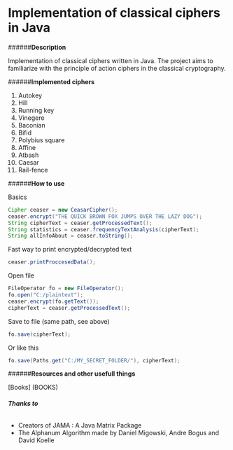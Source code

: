 # Implementation of classical ciphers in Java

######**Description**

Implementation of classical ciphers written in Java.
The project aims to familiarize with the principle of action ciphers in the classical cryptography.

######**Implemented ciphers**

1. Autokey
2. Hill
3. Running key
4. Vinegere
5. Baconian
6. Bifid
7. Polybius square
8. Affine
9. Atbash
10. Caesar
11. Rail-fence



######**How to use**

Basics
```java
Cipher ceaser = new CeasarCipher();
ceaser.encrypt("THE QUICK BROWN FOX JUMPS OVER THE LAZY DOG");
String cipherText = ceaser.getProcessedText();
String statistics = ceaser.frequencyTextAnalysis(cipherText);
String allInfoAbout = ceaser.toString();
```
Fast way to print encrypted/decrypted text
```java
ceaser.printProccesedData();
```

Open file
```java
FileOperator fo = new FileOperator();
fo.open("C:/plaintext");
ceaser.encrypt(fo.getText());
cipherText = ceaser.getProcessedText();
```

Save to file (same path, see above)
```java
fo.save(cipherText);
```

Or like this
```java
fo.save(Paths.get("C:/MY_SECRET_FOLDER/"), cipherText);
```


######**Resources and other usefull things**

[Books] (BOOKS)

###### **Thanks to**
- Creators of JAMA : A Java Matrix Package
- The Alphanum Algorithm made by Daniel Migowski, Andre Bogus and David Koelle


